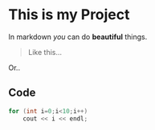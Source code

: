 # This is my Project


In markdown *you* can do **beautiful** things.

>Like this...


Or..

## Code
```c++
for (int i=0;i<10;i++)
    cout << i << endl;
```

